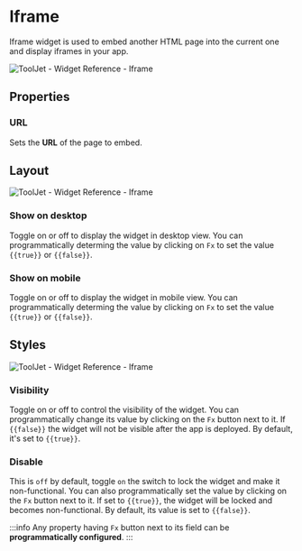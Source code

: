 # Iframe

Iframe widget is used to embed another HTML page into the current one and display iframes in your app.

<div style={{textAlign: 'center'}}>

![ToolJet - Widget Reference - Iframe ](/img/widgets/iframe/iframe.png)

</div>

## Properties

### URL

Sets the **URL** of the page to embed.

## Layout

<div style={{textAlign: 'center'}}>

![ToolJet - Widget Reference - Iframe ](/img/widgets/iframe/layout.png)

</div>

### Show on desktop

Toggle on or off to display the widget in desktop view. You can programmatically determing the value by clicking on `Fx` to set the value `{{true}}` or `{{false}}`.
### Show on mobile

Toggle on or off to display the widget in mobile view. You can programmatically determing the value by clicking on `Fx` to set the value `{{true}}` or `{{false}}`.

## Styles

<div style={{textAlign: 'center'}}>

![ToolJet - Widget Reference - Iframe ](/img/widgets/iframe/styles.png)

</div>

### Visibility

Toggle on or off to control the visibility of the widget. You can programmatically change its value by clicking on the `Fx` button next to it. If `{{false}}` the widget will not be visible after the app is deployed. By default, it's set to `{{true}}`.

### Disable

This is `off` by default, toggle `on` the switch to lock the widget and make it non-functional. You can also programmatically set the value by clicking on the `Fx` button next to it. If set to `{{true}}`, the widget will be locked and becomes non-functional. By default, its value is set to `{{false}}`.

:::info
Any property having `Fx` button next to its field can be **programmatically configured**.
:::